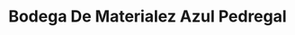 ---
title: "Bodega De Materialez Azul Pedregal"
url: /huixquilucan/bodega-de-materialez-azul-pedregal/
shop: comercio
---